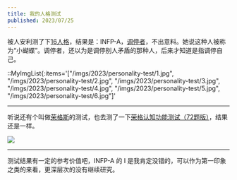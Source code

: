 ```yaml
---
title: 我的人格测试
published: 2023/07/25
---
```


被人安利测了下[16人格](https://www.16personalities.com/ch/%E4%BA%BA%E6%A0%BC%E6%B5%8B%E8%AF%95)，结果是：INFP-A，[调停者](https://www.16personalities.com/ch/infp-%E4%BA%BA%E6%A0%BC)，不出意料。她说这种人被称为“小蝴蝶”。调停者，还以为是调停别人矛盾的那种人，后来才知道是指调停自己。

::MyImgList{:items='["/imgs/2023/personality-test/1.jpg", "/imgs/2023/personality-test/2.jpg", "/imgs/2023/personality-test/3.jpg", "/imgs/2023/personality-test/4.jpg", "/imgs/2023/personality-test/5.jpg", "/imgs/2023/personality-test/6.jpg"]'

***

听说还有个叫做[荣格斯](https://www.jungus.cn/)的测试，也去测了一下[荣格认知功能测试（72题版）](https://www.jungus.cn/zh-hans/test/)，结果还是一样。

![](/imgs/2023/personality-test/7.jpg)

***

测试结果有一定的参考价值吧，INFP-A 的 I 是我肯定没错的，可以作为第一印象之类的来看，更深层次的没有继续研究。